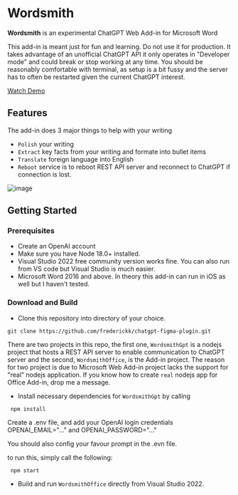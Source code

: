 # Wordsmith
<b>Wordsmith</b> is an experimental ChatGPT Web Add-in for Microsoft Word 

This add-in is meant just for fun and learning. Do not use it for production. It takes advantage of an unofficial ChatGPT API it only operates in "Developer mode" and could break or stop working at any time. You should be reasonably comfortable with terminal, as setup is a bit fussy and the server has to often be restarted given the current ChatGPT interest.

[Watch Demo](https://youtu.be/mExg3o3p_fQ)

## Features
The add-in does 3 major things to help with your writing

* `Polish` your writing
* `Extract` key facts from your writing and formate into bullet items
* `Translate` foreign language into English
*  `Reboot` service is to reboot REST API server and reconnect to ChatGPT if connection is lost.

![image](https://user-images.githubusercontent.com/88595845/210734401-409f3387-7f03-42b5-ae94-288027c4ee76.png)

## Getting Started
### Prerequisites

* Create an OpenAI account
* Make sure you have Node 18.0+ installed. 
* Visual Studio 2022 free community version works fine. You can also run from VS code but Visual Studio is much easier.
* Microsoft Word 2016 and above. In theory this add-in can run in iOS as well but I haven't tested.

### Download and Build

* Clone this repository into directory of your choice. 
```git 
git clone https://github.com/frederickk/chatgpt-figma-plugin.git
```
There are two projects in this repo, the first one, `WordsmithGpt` is a nodejs project that hosts a REST API server to enable communication to ChatGPT server and the second, `WordsmithOffice`, is the Add-in project. The reason for two project is due to Microsoft Web Add-in project lacks the support for "real" nodejs application. If you know how to create `real` nodejs app for Office Add-in, drop me a message.

* Install necessary dependencies for `WordsmithGpt` by calling
```node
 npm install
 ```

Create a .env file, and add your OpenAI login credentials OPENAI_EMAIL="..." and OPENAI_PASSWORD="..."

You should also config your favour prompt in the .evn file.

to run this, simply call the following:
```node
 npm start
 ```
* Build and run `WordsmithOffice` directly from Visual Studio 2022.


